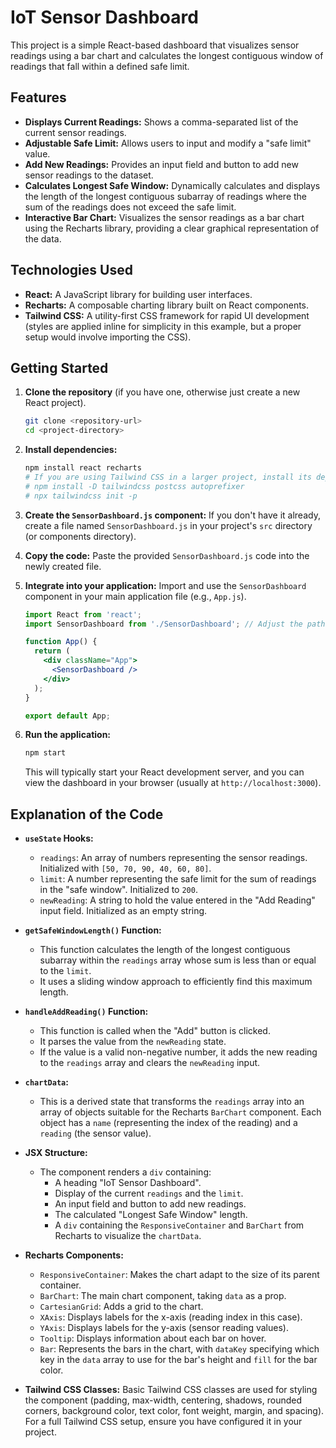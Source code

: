 # IoT Sensor Dashboard

This project is a simple React-based dashboard that visualizes sensor readings using a bar chart and calculates the longest contiguous window of readings that fall within a defined safe limit.

## Features

* **Displays Current Readings:** Shows a comma-separated list of the current sensor readings.
* **Adjustable Safe Limit:** Allows users to input and modify a "safe limit" value.
* **Add New Readings:** Provides an input field and button to add new sensor readings to the dataset.
* **Calculates Longest Safe Window:** Dynamically calculates and displays the length of the longest contiguous subarray of readings where the sum of the readings does not exceed the safe limit.
* **Interactive Bar Chart:** Visualizes the sensor readings as a bar chart using the Recharts library, providing a clear graphical representation of the data.

## Technologies Used

* **React:** A JavaScript library for building user interfaces.
* **Recharts:** A composable charting library built on React components.
* **Tailwind CSS:** A utility-first CSS framework for rapid UI development (styles are applied inline for simplicity in this example, but a proper setup would involve importing the CSS).

## Getting Started

1.  **Clone the repository** (if you have one, otherwise just create a new React project).
    ```bash
    git clone <repository-url>
    cd <project-directory>
    ```

2.  **Install dependencies:**
    ```bash
    npm install react recharts
    # If you are using Tailwind CSS in a larger project, install its dependencies as well
    # npm install -D tailwindcss postcss autoprefixer
    # npx tailwindcss init -p
    ```

3.  **Create the `SensorDashboard.js` component:** If you don't have it already, create a file named `SensorDashboard.js` in your project's `src` directory (or components directory).

4.  **Copy the code:** Paste the provided `SensorDashboard.js` code into the newly created file.

5.  **Integrate into your application:** Import and use the `SensorDashboard` component in your main application file (e.g., `App.js`).

    ```jsx
    import React from 'react';
    import SensorDashboard from './SensorDashboard'; // Adjust the path if necessary

    function App() {
      return (
        <div className="App">
          <SensorDashboard />
        </div>
      );
    }

    export default App;
    ```

6.  **Run the application:**
    ```bash
    npm start
    ```

    This will typically start your React development server, and you can view the dashboard in your browser (usually at `http://localhost:3000`).

## Explanation of the Code

* **`useState` Hooks:**
    * `readings`: An array of numbers representing the sensor readings. Initialized with `[50, 70, 90, 40, 60, 80]`.
    * `limit`: A number representing the safe limit for the sum of readings in the "safe window". Initialized to `200`.
    * `newReading`: A string to hold the value entered in the "Add Reading" input field. Initialized as an empty string.

* **`getSafeWindowLength()` Function:**
    * This function calculates the length of the longest contiguous subarray within the `readings` array whose sum is less than or equal to the `limit`.
    * It uses a sliding window approach to efficiently find this maximum length.

* **`handleAddReading()` Function:**
    * This function is called when the "Add" button is clicked.
    * It parses the value from the `newReading` state.
    * If the value is a valid non-negative number, it adds the new reading to the `readings` array and clears the `newReading` input.

* **`chartData`:**
    * This is a derived state that transforms the `readings` array into an array of objects suitable for the Recharts `BarChart` component. Each object has a `name` (representing the index of the reading) and a `reading` (the sensor value).

* **JSX Structure:**
    * The component renders a `div` containing:
        * A heading "IoT Sensor Dashboard".
        * Display of the current `readings` and the `limit`.
        * An input field and button to add new readings.
        * The calculated "Longest Safe Window" length.
        * A `div` containing the `ResponsiveContainer` and `BarChart` from Recharts to visualize the `chartData`.

* **Recharts Components:**
    * `ResponsiveContainer`: Makes the chart adapt to the size of its parent container.
    * `BarChart`: The main chart component, taking `data` as a prop.
    * `CartesianGrid`: Adds a grid to the chart.
    * `XAxis`: Displays labels for the x-axis (reading index in this case).
    * `YAxis`: Displays labels for the y-axis (sensor reading values).
    * `Tooltip`: Displays information about each bar on hover.
    * `Bar`: Represents the bars in the chart, with `dataKey` specifying which key in the `data` array to use for the bar's height and `fill` for the bar color.

* **Tailwind CSS Classes:** Basic Tailwind CSS classes are used for styling the component (padding, max-width, centering, shadows, rounded corners, background color, text color, font weight, margin, and spacing). For a full Tailwind CSS setup, ensure you have configured it in your project.
